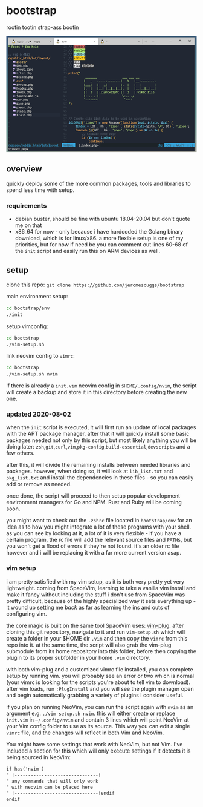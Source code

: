 # bootstrap
rootin tootin strap-ass bootin

![](https://raw.githubusercontent.com/jeromescuggs/monoeye/master/jrmvim.png)

## overview

quickly deploy some of the more common packages, tools and libraries to spend less time with setup. 

### requirements

- debian buster, should be fine with ubuntu 18.04-20.04 but don't quote me on that 
- x86_64 for now - only because i have hardcoded the Golang binary download, which is for linux/x86. a more flexible setup is one of my priorities, but for now if need be you can comment out lines 60-68 of the `init` script and easily run this on ARM devices as well. 

## setup 

clone this repo: `git clone https://github.com/jeromescuggs/bootstrap`

main environment setup:

``` bash
cd bootstrap/env
./init  
```

setup vimconfig:
``` bash
cd bootstrap
./vim-setup.sh
```

link neovim config to `vimrc`:
``` bash
cd bootstrap 
./vim-setup.sh nvim 
```

if there is already a `init.vim` neovim config in `$HOME/.config/nvim`, the script will create a backup and store it in this directory before creating the new one.

### updated 2020-08-02

when the `init` script is executed, it will first run an update of local packages with the APT package manager. after that it will quickly install some basic packages needed not only by this script, but most likely anything you will be doing later: `zsh`,`git`,`curl`,`vim`,`pkg-config`,`build-essential`,`devscripts` and a few others. 

after this, it will divide the remaining installs between needed libraries and packages. however, when doing so, it will look at `lib_list.txt` and `pkg_list.txt` and install the dependencies in these files - so you can easily add or remove as needed.

once done, the script will proceed to then setup popular development environment managers for Go and NPM. Rust and Ruby will be coming soon. 

you might want to check out the `.zshrc` file located in `bootstrap/env` for an idea as to how you might integrate a lot of these programs with your shell. as you can see by looking at it, a lot of it is very flexible - if you have a certain program, the rc file will add the relevant source files and `PATH`s, but you won't get a flood of errors if they're not found. it's an older rc file however and i will be replacing it with a far more current version asap.

### vim setup

i am pretty satisfied with my vim setup, as it is both very pretty yet very lightweight. coming from SpaceVim, learning to take a vanilla vim install and make it fancy without including the stuff i don't use from SpaceVim was pretty difficult, because of the highly specialized way it sets everything up - it wound up setting me *back* as far as learning the ins and outs of configuring vim. 

the core magic is built on the same tool SpaceVim uses: [vim-plug]. after cloning this git repository, navigate to it and run `vim-setup.sh` which will create a folder in your $HOME dir `.vim` and then copy the `vimrc` from this repo into it. at the same time, the script will also grab the vim-plug submodule from its home repository into this folder, before then copying the plugin to its proper subfolder in your home `.vim` directory. 

with both vim-plug and a customized vimrc file installed, you can complete setup by running vim. you will probably see an error or two which is normal (your vimrc is looking for the scripts you're about to tell vim to download). after vim loads, run `:PlugInstall` and you will see the plugin manager open and begin automatically grabbing a variety of plugins I consider useful.

if you plan on running NeoVim, you can run the script again with `nvim` as an argument e.g. `./vim-setup.sh nvim`. this will either create or replace `init.vim` in `~/.config/nvim` and contain 3 lines which will point NeoVim at your Vim config folder to use as its source. This way you can edit a single `vimrc` file, and the changes will reflect in both Vim and NeoVim. 

You might have some settings that work with NeoVim, but not Vim. I've included a section for this which will only execute settings if it detects it is being sourced in NeoVim:

```
if has('nvim')
" !-------------------------------!
" any commands that will only work
" with neovim can be placed here
" !-------------------------------!endif
endif
```

[git-r-done]: https://github.com/jeromescuggs/git-r-done
[vim-plug]: https://github.com/junegunn/vim-plug
